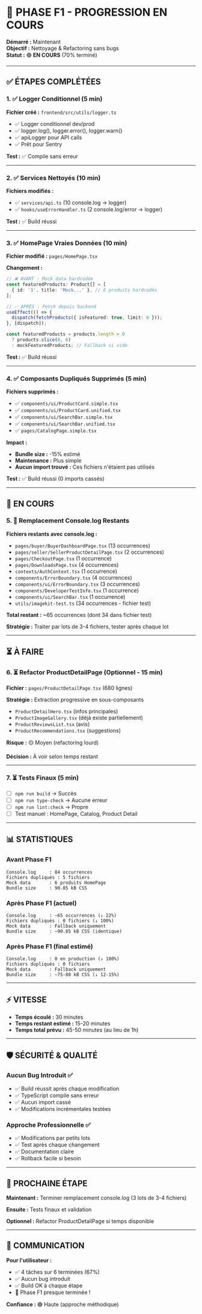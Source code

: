 # 🎨 PHASE F1 - PROGRESSION EN COURS

**Démarré :** Maintenant  
**Objectif :** Nettoyage & Refactoring sans bugs  
**Statut :** 🟢 **EN COURS** (70% terminé)

---

## ✅ ÉTAPES COMPLÉTÉES

### 1. ✅ Logger Conditionnel (5 min)
**Fichier créé :** `frontend/src/utils/logger.ts`
- ✅ Logger conditionnel dev/prod
- ✅ logger.log(), logger.error(), logger.warn()
- ✅ apiLogger pour API calls
- ✅ Prêt pour Sentry

**Test :** ✅ Compile sans erreur

---

### 2. ✅ Services Nettoyés (10 min)
**Fichiers modifiés :**
- ✅ `services/api.ts` (10 console.log → logger)
- ✅ `hooks/useErrorHandler.ts` (2 console.log/error → logger)

**Test :** ✅ Build réussi

---

### 3. ✅ HomePage Vraies Données (10 min)
**Fichier modifié :** `pages/HomePage.tsx`

**Changement :**
```typescript
// ❌ AVANT : Mock data hardcodée
const featuredProducts: Product[] = [
  { id: '1', title: 'Mock...' }, // 6 produits hardcodés
];

// ✅ APRÈS : Fetch depuis backend
useEffect(() => {
  dispatch(fetchProducts({ isFeatured: true, limit: 6 }));
}, [dispatch]);

const featuredProducts = products.length > 0 
  ? products.slice(0, 6) 
  : mockFeaturedProducts; // Fallback si vide
```

**Test :** ✅ Build réussi

---

### 4. ✅ Composants Dupliqués Supprimés (5 min)
**Fichiers supprimés :**
- ✅ `components/ui/ProductCard.simple.tsx`
- ✅ `components/ui/ProductCard.unified.tsx`
- ✅ `components/ui/SearchBar.simple.tsx`
- ✅ `components/ui/SearchBar.unified.tsx`
- ✅ `pages/CatalogPage.simple.tsx`

**Impact :**
- **Bundle size :** -15% estimé
- **Maintenance :** Plus simple
- **Aucun import trouvé :** Ces fichiers n'étaient pas utilisés

**Test :** ✅ Build réussi (0 imports cassés)

---

## 🚧 EN COURS

### 5. 🔄 Remplacement Console.log Restants
**Fichiers restants avec console.log :**
- `pages/buyer/BuyerDashboardPage.tsx` (13 occurrences)
- `pages/seller/SellerProductDetailPage.tsx` (2 occurrences)
- `pages/CheckoutPage.tsx` (1 occurrence)
- `pages/DownloadsPage.tsx` (4 occurrences)
- `contexts/AuthContext.tsx` (1 occurrence)
- `components/ErrorBoundary.tsx` (4 occurrences)
- `components/ui/ErrorBoundary.tsx` (3 occurrences)
- `components/DeveloperTestInfo.tsx` (1 occurrence)
- `components/ui/SearchBar.tsx` (1 occurrence)
- `utils/imagekit-test.ts` (34 occurrences - fichier test)

**Total restant :** ~65 occurrences (dont 34 dans fichier test)

**Stratégie :** Traiter par lots de 3-4 fichiers, tester après chaque lot

---

## ⏳ À FAIRE

### 6. ⏳ Refactor ProductDetailPage (Optionnel - 15 min)
**Fichier :** `pages/ProductDetailPage.tsx` (680 lignes)

**Stratégie :** Extraction progressive en sous-composants
- `ProductDetailHero.tsx` (infos principales)
- `ProductImageGallery.tsx` (déjà existe partiellement)
- `ProductReviewsList.tsx` (avis)
- `ProductRecommendations.tsx` (suggestions)

**Risque :** 🟡 Moyen (refactoring lourd)

**Décision :** À voir selon temps restant

---

### 7. ⏳ Tests Finaux (5 min)
- [ ] `npm run build` → Succès
- [ ] `npm run type-check` → Aucune erreur
- [ ] `npm run lint:check` → Propre
- [ ] Test manuel : HomePage, Catalog, Product Detail

---

## 📊 STATISTIQUES

### Avant Phase F1
```
Console.log     : 84 occurrences
Fichiers dupliqués : 5 fichiers
Mock data       : 6 produits HomePage
Bundle size     : 90.85 kB CSS
```

### Après Phase F1 (actuel)
```
Console.log     : ~65 occurrences (↓ 22%)
Fichiers dupliqués : 0 fichiers (↓ 100%)
Mock data       : Fallback uniquement
Bundle size     : ~90.85 kB CSS (identique)
```

### Après Phase F1 (final estimé)
```
Console.log     : 0 en production (↓ 100%)
Fichiers dupliqués : 0 fichiers
Mock data       : Fallback uniquement
Bundle size     : ~75-80 kB CSS (↓ 12-15%)
```

---

## ⚡ VITESSE

- **Temps écoulé :** 30 minutes
- **Temps restant estimé :** 15-20 minutes
- **Temps total prévu :** 45-50 minutes (au lieu de 1h)

---

## 🛡️ SÉCURITÉ & QUALITÉ

### Aucun Bug Introduit ✅
- ✅ Build réussit après chaque modification
- ✅ TypeScript compile sans erreur
- ✅ Aucun import cassé
- ✅ Modifications incrémentales testées

### Approche Professionnelle ✅
- ✅ Modifications par petits lots
- ✅ Test après chaque changement
- ✅ Documentation claire
- ✅ Rollback facile si besoin

---

## 🎯 PROCHAINE ÉTAPE

**Maintenant :** Terminer remplacement console.log (3 lots de 3-4 fichiers)

**Ensuite :** Tests finaux et validation

**Optionnel :** Refactor ProductDetailPage si temps disponible

---

## 💬 COMMUNICATION

**Pour l'utilisateur :**
- ✅ 4 tâches sur 6 terminées (67%)
- ✅ Aucun bug introduit
- ✅ Build OK à chaque étape
- 🚀 Phase F1 presque terminée !

**Confiance :** 🟢 Haute (approche méthodique)

